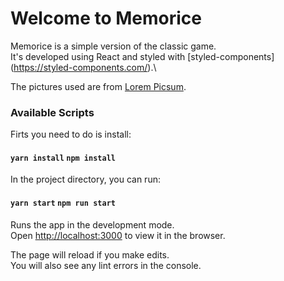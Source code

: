 # Welcome to Memorice

Memorice is a simple version of the classic game.\
It's developed using React and styled with [styled-components]
(https://styled-components.com/).\

The pictures used are from [Lorem Picsum](https://picsum.photos/).

### Available Scripts

Firts you need to do is install:
#### `yarn install`  `npm install`

In the project directory, you can run:

#### `yarn start` `npm run start`

Runs the app in the development mode.\
Open [http://localhost:3000](http://localhost:3000) to view it in the browser.

The page will reload if you make edits.\
You will also see any lint errors in the console.
